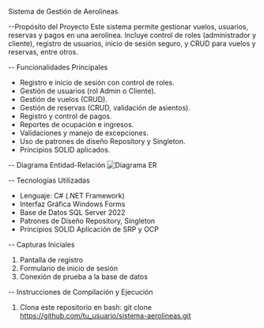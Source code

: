 Sistema de Gestión de Aerolíneas

--Propósito del Proyecto
Este sistema permite gestionar vuelos, usuarios, reservas y pagos en una aerolínea. Incluye control de roles (administrador y cliente), registro de usuarios, inicio de sesión seguro, y CRUD para vuelos y reservas, entre otros.

-- Funcionalidades Principales
- Registro e inicio de sesión con control de roles.
- Gestión de usuarios (rol Admin o Cliente).
- Gestión de vuelos (CRUD).
- Gestión de reservas (CRUD, validación de asientos).
- Registro y control de pagos.
- Reportes de ocupación e ingresos.
- Validaciones y manejo de excepciones.
- Uso de patrones de diseño Repository y Singleton.
- Principios SOLID aplicados.

-- Diagrama Entidad-Relación
![Diagrama ER](ruta/a/la/imagen.png)

-- Tecnologías Utilizadas
- Lenguaje: C# (.NET Framework)
- Interfaz Gráfica Windows Forms
- Base de Datos SQL Server 2022
- Patrones de Diseño Repository, Singleton
- Principios SOLID Aplicación de SRP y OCP

-- Capturas Iniciales
1. Pantalla de registro
2. Formulario de inicio de sesión
3. Conexión de prueba a la base de datos

-- Instrucciones de Compilación y Ejecución

1. Clona este repositorio en bash:
git clone https://github.com/tu_usuario/sistema-aerolineas.git
